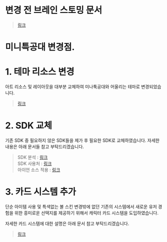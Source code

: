 # 변경 전 브레인 스토밍 문서
> [링크](미니특공대_변환_아이디어)
# 미니특공대 변경점.

# 1. 테마 리소스 변경
아트 리소스 및 레이아웃을 대부분 교체하여 미나툭공대와 어울리는 테마로 변경되었습니다.
> [링크](UI/UI_변경점_메인.md)

# 2. SDK 교체
기존 SDK 중 필요하지 않은 SDK들을 제가 후 필요한 SDK로 교체하였습니다.
자세한 내용은 아래 문서들 참고 부탁드리겠습니다.
> SDK 분석 : [링크](/분석/SDK_관련/SDK_분석.md)  
> SDK 사용처 : [링크](/분석/SDK_관련/SDK_사용처.md)  
> 아이언 소스 적용 : [링크](/분석/SDK_관련/아이언_소스_적용_관련.md)  

# 3. 카드 시스템 추가
단순 아이템 사용 및 특색없는 볼 스킨 변경밖에 없던 기존의 시스템에서  새로운 유저 경험을 위한 흥미로운 선택지를 제공하기 위해서 캐릭터 카드 시스템을 도입하였습니다.  

자세한 카드 시스템에 대한 설명은 아래 문서 참고 부탁드리겠습니다.
>[링크](카드/카드시스템_메인.md)  


